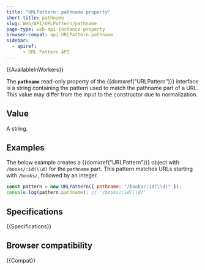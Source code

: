 ```yaml
---
title: "URLPattern: pathname property"
short-title: pathname
slug: Web/API/URLPattern/pathname
page-type: web-api-instance-property
browser-compat: api.URLPattern.pathname
sidebar:
  - apiref:
      - URL Pattern API
---
```


{{AvailableInWorkers}}

The **`pathname`** read-only property of the {{domxref("URLPattern")}} interface is a
string containing the pattern used to match the pathname part
of a URL. This value may differ from the input to the constructor due to
normalization.

## Value

A string.

## Examples

The below example creates a {{domxref("URLPattern")}} object with
`/books/:id(\\d)` for the `pathname` part. This pattern matches URLs starting
with `/books/`, followed by an integer.

```js
const pattern = new URLPattern({ pathname: "/books/:id(\\d)" });
console.log(pattern.pathname); // '/books/:id(\\d)'
```

## Specifications

{{Specifications}}

## Browser compatibility

{{Compat}}
